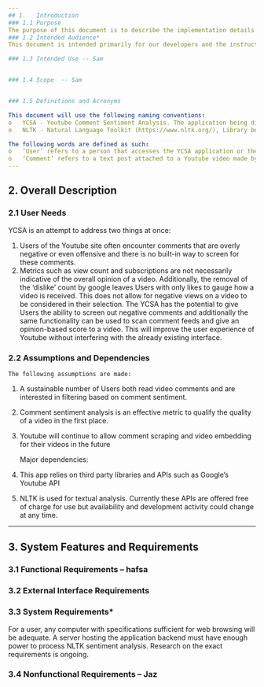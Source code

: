 ```yaml
---
## 1.	Introduction 
### 1.1 Purpose
The purpose of this document is to describe the implementation details and objectives of our Youtube Comment Sentiment Analysis application
### 1.2 Intended Audience*
This document is intended primarily for our developers and the instructor of the Software Engineering 4351 course. 

### 1.3 Intended Use -- Sam


### 1.4 Scope  -- Sam


### 1.5 Definitions and Acronyms

This document will use the following naming conventions:
o	YCSA - Youtube Comment Sentiment Analysis. The application being discussed in this document
o	NLTK - Natural Language Toolkit (https://www.nltk.org/), Library being used for the base textual sentiment analysis.

The following words are defined as such:
o	‘User’ refers to a person that accesses the YCSA application or the general Youtube website.
o	‘Comment’ refers to a text post attached to a Youtube video made by Users.
---
```

## 2.	Overall Description

### 2.1 User Needs

YCSA is an attempt to address two things at once:
1)	Users of the Youtube site often encounter comments that are overly negative or even offensive and there is no built-in way to screen for these comments. 
2)	Metrics such as view count and subscriptions are not necessarily indicative of the overall opinion of a video. Additionally, the removal of the ‘dislike’ count by google leaves Users with only likes to gauge how a video is received. This does not allow for negative views on a video to be considered in their selection. 
The YCSA has the potential to give Users the ability to screen out negative comments and additionally the same functionality can be used to scan comment feeds and give an opinion-based score to a video. This will improve the user experience of Youtube without interfering with the already existing interface. 

### 2.2 Assumptions and Dependencies
	The following assumptions are made:
1)	A sustainable number of Users both read video comments and are interested in filtering based on comment sentiment.
2)	Comment sentiment analysis is an effective metric to qualify the quality of a video in the first place. 
3)	Youtube will continue to allow comment scraping and video embedding for their videos in the future

	Major dependencies:
1)	This app relies on third party libraries and APIs such as Google’s Youtube API 
2)	NLTK is used for textual analysis.
Currently these APIs are offered free of charge for use but availability and development activity could change at any time. 
---
## 3. 	System Features and Requirements

### 3.1 Functional Requirements – hafsa 



### 3.2 External Interface Requirements



### 3.3 System Requirements*
For a user, any computer with specifications sufficient for web browsing will be adequate. 
A server hosting the application backend must have enough power to process NLTK sentiment analysis. Research on the exact requirements is ongoing. 

### 3.4 Nonfunctional Requirements – Jaz

